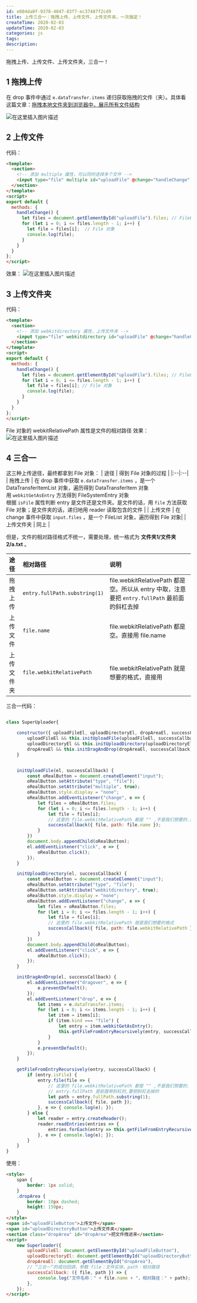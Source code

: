 ```yaml
---
id: e804da0f-9378-4047-83f7-ec37487f2cd9
title: 上传三合一：拖拽上传、上传文件、上传文件夹，一次搞定！
createTime: 2020-02-03
updateTime: 2020-02-03
categories: js
tags: 
description: 
---
```

拖拽上传、上传文件、上传文件夹，三合一！


## 1 拖拽上传

在 drop 事件中通过 `e.dataTransfer.items` 递归获取拖拽的文件（夹）。具体看这篇文章：[拖拽本地文件夹到浏览器中，展示所有文件结构](https://blog.csdn.net/tangran0526/article/details/104108551)

![在这里插入图片描述](..\post-assets\23d1811f-aae9-48db-998f-ad90863b0d42.png)

## 2 上传文件
代码：
```html
<template>
  <section>
    <!-- 添加 multiple 属性，可以同时选择多个文件 -->
    <input type="file" multiple id="uploadFile" @change="handleChange" />
  </section>
</template>
<script>
export default {
  methods: {
    handleChange() {
      let files = document.getElementById("uploadFile").files; // FileList 伪数组对象
      for (let i = 0; i <= files.length - 1; i++) {
        let file = files[i];  // File 对象
        console.log(file);
      }
    }
  }
};
</script>
```

效果：
![在这里插入图片描述](..\post-assets\2afe5d08-e572-434f-bb4b-7362ff4375dd.png)

## 3 上传文件夹
代码：
```html
<template>
  <section>
    <!-- 添加 webkitdirectory 属性，上传文件夹 -->
    <input type="file" webkitdirectory id="uploadFile" @change="handleChange" />
  </section>
</template>
<script>
export default {
  methods: {
    handleChange() {
      let files = document.getElementById("uploadFile").files; // FileList 伪数组对象
      for (let i = 0; i <= files.length - 1; i++) {
        let file = files[i]; // File 对象
        console.log(file);
      }
    }
  }
};
</script>
```
File 对象的 webkitRelativePath 属性是文件的相对路径
效果：
![在这里插入图片描述](..\post-assets\4d34f513-0b0e-4034-837e-a6a727f456e9.png)

## 4 三合一
这三种上传途径，最终都拿到 File 对象：
| 途径 | 得到 File 对象的过程 |
|:--|:--|
| 拖拽上传 | 在 drop 事件中获取 `e.dataTransfer.items` ，是一个 DataTransferItemList 对象，遍历得到 DataTransferItem 对象 <br> 用 `webkitGetAsEntry` 方法得到 FileSystemEntry 对象<br>根据 `isFile` 属性判断 entry 是文件还是文件夹。是文件的话，用 `file` 方法获取 File 对象；是文件夹的话，递归地用 reader 读取包含的文件 |
| 上传文件 | 在 change 事件中获取  `input.files` ，是一个 FileList 对象，遍历得到 File 对象|
| 上传文件夹 | 同上 |

但是，文件的相对路径格式不统一，需要处理，统一格式为 **文件夹1/文件夹2/a.txt** 。

| 途径 | 相对路径 | 说明 |
|:--|:--|:-- |
| 拖拽上传 | `entry.fullPath.substring(1)` | file.webkitRelativePath 都是空。所以从 entry 中取，注意要把 `entry.fullPath` 最前面的斜杠去掉 |
| 上传文件 | `file.name` | file.webkitRelativePath 都是空。直接用 file.name  |
| 上传文件夹 | `file.webkitRelativePath` | file.webkitRelativePath 就是想要的格式，直接用 | 


三合一代码：

```js

class SuperUploader{

    constructor({ uploadFileEl, uploadDirectoryEl, dropAreaEl, successCallback }) {
        uploadFileEl && this.initUploadFile(uploadFileEl, successCallback);
        uploadDirectoryEl && this.initUploadDirectory(uploadDirectoryEl, successCallback);
        dropAreaEl && this.initDragAndDrop(dropAreaEl, successCallback);
    }


    initUploadFile(el, successCallback) {
        const oRealButton = document.createElement("input");
        oRealButton.setAttribute("type", "file");
        oRealButton.setAttribute("multiple", true);
        oRealButton.style.display = "none";
        oRealButton.addEventListener("change", e => {
            let files = oRealButton.files;
            for (let i = 0; i <= files.length - 1; i++) {
                let file = files[i];
                // 这里的 file.webkitRelativePath 都是 "" ,不是我们想要的.要用 file.name
                successCallback({ file, path: file.name });
            }
        })
        document.body.appendChild(oRealButton);
        el.addEventListener("click", e => {
            oRealButton.click();
        });
    }

    initUploadDirectory(el, successCallback) {
        const oRealButton = document.createElement("input");
        oRealButton.setAttribute("type", "file");
        oRealButton.setAttribute("webkitdirectory", true);
        oRealButton.style.display = "none";
        oRealButton.addEventListener("change", e => {
            let files = oRealButton.files;
            for (let i = 0; i <= files.length - 1; i++) {
                let file = files[i];
                // 这里的 file.webkitRelativePath 就是我们想要的格式
                successCallback({ file, path: file.webkitRelativePath });
            }
        })
        document.body.appendChild(oRealButton);
        el.addEventListener("click", e => {
            oRealButton.click();
        });
    }

    initDragAndDrop(el, successCallback) {
        el.addEventListener("dragover", e => {
            e.preventDefault();
        });
        el.addEventListener("drop", e => {
            let items = e.dataTransfer.items;
            for (let i = 0; i <= items.length - 1; i++) {
                let item = items[i];
                if (item.kind === "file") {
                    let entry = item.webkitGetAsEntry();
                    this.getFileFromEntryRecursively(entry, successCallback);
                }
            }
            e.preventDefault();
        });
    }

    getFileFromEntryRecursively(entry, successCallback) {
        if (entry.isFile) {
            entry.file(file => {
                // 这里的 file.webkitRelativePath 都是 "" ,不是我们想要的.
                // entry.fullPath 是前面带斜杠的,要把斜杠去掉的
                let path = entry.fullPath.substring(1);
                successCallback({ file, path });
            }, e => { console.log(e); });
        } else {
            let reader = entry.createReader();
            reader.readEntries(entries => {
                entries.forEach(entry => this.getFileFromEntryRecursively(entry, successCallback));
            }, e => { console.log(e); });
        }
    }
}
```

使用：
```html
<style>
    span {
        border: 1px solid;
    }
    .dropArea {
        border: 10px dashed;
        height: 150px;
    }
</style>
<span id="uploadFileButton">上传文件</span>
<span id="uploadDirectoryButton">上传文件夹</span>
<section class="dropArea" id="dropArea">把文件拽进来</section>
<script>
    new Superloader({
        uploadFileEl: document.getElementById("uploadFileButton"),
        uploadDirectoryEl: document.getElementById("uploadDirectoryButton"),
        dropAreaEl: document.getElementById("dropArea"),
        // “三合一”的成功回调，参数 file：文件实体，path：相对路径
        successCallback: ({ file, path }) => {
            console.log("文件名称：" + file.name + "，相对路径：" + path);
        },
    });
</script>
```